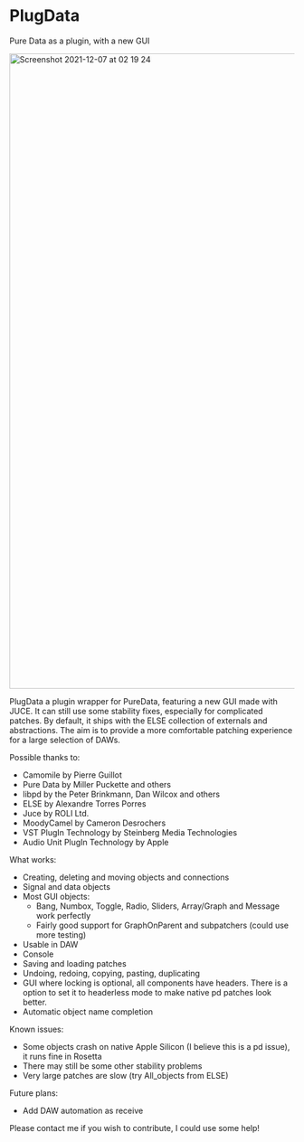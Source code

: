 # PlugData
Pure Data as a plugin, with a new GUI


<img width="1124" alt="Screenshot 2021-12-07 at 02 19 24" src="https://user-images.githubusercontent.com/44585538/144948333-97e9b1ea-c323-46c1-8d7e-abfcc0b569f8.png">



PlugData a plugin wrapper for PureData, featuring a new GUI made with JUCE. It can still use some stability fixes, especially for complicated patches. By default, it ships with the ELSE collection of externals and abstractions. The aim is to provide a more comfortable patching experience for a large selection of DAWs.

Possible thanks to:

- Camomile by Pierre Guillot
- Pure Data by Miller Puckette and others
- libpd by the Peter Brinkmann, Dan Wilcox and others
- ELSE by Alexandre Torres Porres
- Juce by ROLI Ltd.
- MoodyCamel by Cameron Desrochers
- VST PlugIn Technology by Steinberg Media Technologies
- Audio Unit PlugIn Technology by Apple

What works:
- Creating, deleting and moving objects and connections
- Signal and data objects
- Most GUI objects:
  - Bang, Numbox, Toggle, Radio, Sliders, Array/Graph and Message work perfectly
  - Fairly good support for GraphOnParent and subpatchers (could use more testing)
- Usable in DAW
- Console
- Saving and loading patches
- Undoing, redoing, copying, pasting, duplicating
- GUI where locking is optional, all components have headers. There is a option to set it to headerless mode to make native pd patches look better.
- Automatic object name completion

Known issues:
- Some objects crash on native Apple Silicon (I believe this is a pd issue), it runs fine in Rosetta
- There may still be some other stability problems
- Very large patches are slow (try All_objects from ELSE)

Future plans:
- Add DAW automation as receive

Please contact me if you wish to contribute, I could use some help!
